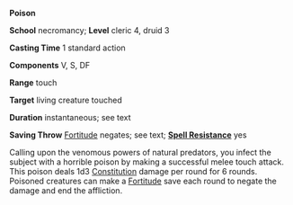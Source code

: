  **Poison**

**School** necromancy; **Level** cleric 4, druid 3

**Casting Time** 1 standard action

**Components** V, S, DF

**Range** touch

**Target** living creature touched

**Duration** instantaneous; see text

**Saving Throw** [Fortitude](../combat.html#_fortitude) negates; see text; **[Spell Resistance](../glossary.html#_spell-resistance)** yes

Calling upon the venomous powers of natural predators, you infect the subject with a horrible poison by making a successful melee touch attack. This poison deals 1d3 [Constitution](../gettingStarted.html#_constitution) damage per round for 6 rounds. Poisoned creatures can make a [Fortitude](../combat.html#_fortitude) save each round to negate the damage and end the affliction.

